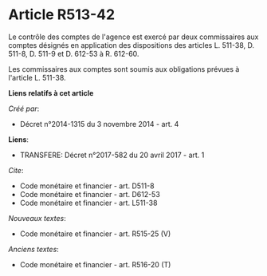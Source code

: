 # Article R513-42

Le contrôle des comptes de l'agence est exercé par deux commissaires aux comptes désignés en application des dispositions des
articles L. 511-38, D. 511-8, D. 511-9 et D. 612-53 à R. 612-60.

Les commissaires aux comptes sont soumis aux obligations prévues à l'article L. 511-38.

**Liens relatifs à cet article**

_Créé par_:

  - Décret n°2014-1315 du 3 novembre 2014 - art. 4

**Liens**:

  - TRANSFERE: Décret n°2017-582 du 20 avril 2017 - art. 1

_Cite_:

  - Code monétaire et financier - art. D511-8
  - Code monétaire et financier - art. D612-53
  - Code monétaire et financier - art. L511-38

_Nouveaux textes_:

  - Code monétaire et financier - art. R515-25 (V)

_Anciens textes_:

  - Code monétaire et financier - art. R516-20 (T)
